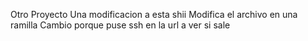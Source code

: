 Otro Proyecto
Una modificacion a esta shii
Modifica el archivo en una ramilla
Cambio porque puse ssh en la url a ver si sale 

